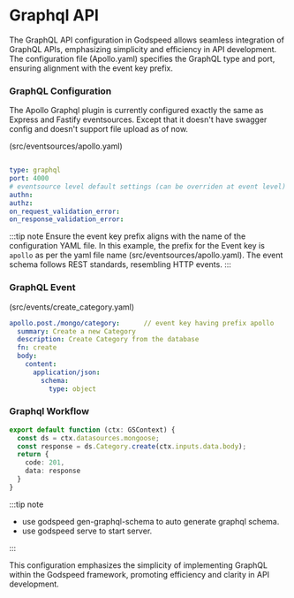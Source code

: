 # Graphql API

The GraphQL API configuration in Godspeed allows seamless integration of GraphQL APIs, emphasizing simplicity and efficiency in API development. The configuration file (Apollo.yaml) specifies the GraphQL type and port, ensuring alignment with the event key prefix.

### GraphQL Configuration 
The Apollo Graphql plugin is currently configured exactly the same as Express and Fastify eventsources. Except that it doesn't have swagger config and doesn't support file upload as of now.

(src/eventsources/apollo.yaml)
```yaml

type: graphql
port: 4000
# eventsource level default settings (can be overriden at event level)
authn:
authz:
on_request_validation_error:
on_response_validation_error:

```

:::tip note
Ensure the event key prefix aligns with the name of the configuration YAML file. In this example, the prefix for the Event key is `apollo` as per the yaml file name (src/eventsources/apollo.yaml). The event schema follows REST standards, resembling HTTP events.
:::

### GraphQL Event 

(src/events/create_category.yaml)
```yaml
apollo.post./mongo/category:      // event key having prefix apollo
  summary: Create a new Category
  description: Create Category from the database
  fn: create
  body:
    content:
      application/json:
        schema:
          type: object
```

### Graphql Workflow

  ```ts
  export default function (ctx: GSContext) {
    const ds = ctx.datasources.mongoose;
    const response = ds.Category.create(ctx.inputs.data.body);
    return {
      code: 201,
      data: response
    }
  }
  ```

<!-- (src/functions/create.yaml)
```yaml
summary: Create Category
tasks:
  - id: mongo_category_create
    fn: datasource.mongo.Category.create
    args:
      data: <% inputs.body %>

``` -->

:::tip note
- use godspeed gen-graphql-schema to auto generate graphql schema.
- use godspeed serve to start server.

:::

This configuration emphasizes the simplicity of implementing GraphQL within the Godspeed framework, promoting efficiency and clarity in API development.

